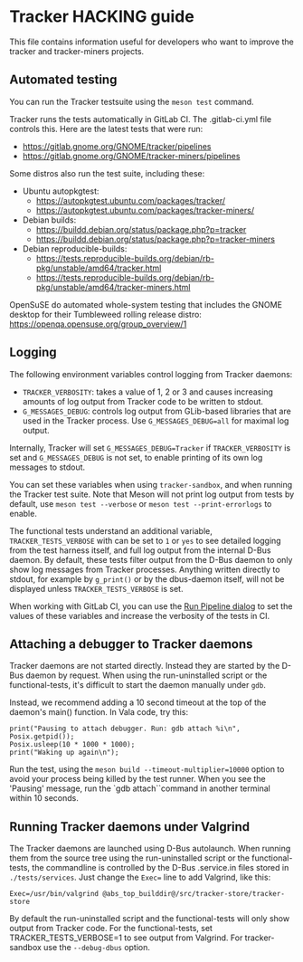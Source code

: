 # Tracker HACKING guide

This file contains information useful for developers who want to improve
the tracker and tracker-miners projects.

## Automated testing

You can run the Tracker testsuite using the `meson test` command.

Tracker runs the tests automatically in GitLab CI. The .gitlab-ci.yml file
controls this. Here are the latest tests that were run:

 * https://gitlab.gnome.org/GNOME/tracker/pipelines
 * https://gitlab.gnome.org/GNOME/tracker-miners/pipelines

Some distros also run the test suite, including these:

  * Ubuntu autopkgtest:
      * https://autopkgtest.ubuntu.com/packages/tracker/
      * https://autopkgtest.ubuntu.com/packages/tracker-miners/
  * Debian builds:
      * https://buildd.debian.org/status/package.php?p=tracker
      * https://buildd.debian.org/status/package.php?p=tracker-miners
  * Debian reproducible-builds:
      * https://tests.reproducible-builds.org/debian/rb-pkg/unstable/amd64/tracker.html
      * https://tests.reproducible-builds.org/debian/rb-pkg/unstable/amd64/tracker-miners.html

OpenSuSE do automated whole-system testing that includes the GNOME desktop for their Tumbleweed rolling release distro: https://openqa.opensuse.org/group_overview/1

## Logging

The following environment variables control logging from Tracker daemons:

  * `TRACKER_VERBOSITY`: takes a value of 1, 2 or 3 and causes increasing
    amounts of log output from Tracker code to be written to stdout.
  * `G_MESSAGES_DEBUG`: controls log output from GLib-based libraries that
    are used in the Tracker process. Use `G_MESSAGES_DEBUG=all` for maximal
    log output.

Internally, Tracker will set `G_MESSAGES_DEBUG=Tracker` if `TRACKER_VERBOSITY`
is set and `G_MESSAGES_DEBUG` is not set, to enable printing of its own log
messages to stdout.

You can set these variables when using `tracker-sandbox`, and when running the
Tracker test suite. Note that Meson will not print log output from tests by
default, use `meson test --verbose` or `meson test --print-errorlogs` to
enable.

The functional tests understand an additional variable, `TRACKER_TESTS_VERBOSE`
with can be set to `1` or `yes` to see detailed logging from the test harness
itself, and full log output from the internal D-Bus daemon. By default, these
tests filter output from the D-Bus daemon to only show log messages from
Tracker processes. Anything written directly to stdout, for example by
`g_print()` or by the dbus-daemon itself, will not be displayed unless
`TRACKER_TESTS_VERBOSE` is set.

When working with GitLab CI, you can use the
[Run Pipeline dialog](https://gitlab.gnome.org/GNOME/tracker/pipelines/new)
to set the values of these variables and increase the verbosity of the tests in
CI.

## Attaching a debugger to Tracker daemons

Tracker daemons are not started directly. Instead they are started by the D-Bus
daemon by request. When using the run-uninstalled script or the
functional-tests, it's difficult to start the daemon manually under `gdb`.

Instead, we recommend adding a 10 second timeout at the top of the daemon's
main() function. In Vala code, try this:

    print("Pausing to attach debugger. Run: gdb attach %i\n", Posix.getpid());
    Posix.usleep(10 * 1000 * 1000);
    print("Waking up again\n");

Run the test, using the `meson build --timeout-multiplier=10000`
option to avoid your process being killed by the test runner. When you see
the 'Pausing' message, run the `gdb attach``command in another terminal within
10 seconds.

## Running Tracker daemons under Valgrind

The Tracker daemons are launched using D-Bus autolaunch. When running them from
the source tree using the run-uninstalled script or the functional-tests, the
commandline is controlled by the D-Bus .service.in files stored in
`./tests/services`. Just change the `Exec=` line to add Valgrind, like this:

    Exec=/usr/bin/valgrind @abs_top_builddir@/src/tracker-store/tracker-store

By default the run-uninstalled script and the functional-tests will only show
output from Tracker code. For the functional-tests, set TRACKER_TESTS_VERBOSE=1
to see output from Valgrind. For tracker-sandbox use the `--debug-dbus` option.
